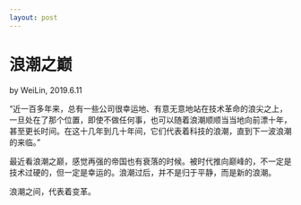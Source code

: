 ```yaml
---
layout: post
---
```


# 浪潮之巅
by WeiLin, 2019.6.11

“近一百多年来，总有一些公司很幸运地、有意无意地站在技术革命的浪尖之上，一旦处在了那个位置，即使不做任何事，也可以随着浪潮顺顺当当地向前漂十年，甚至更长时间。在这十几年到几十年间，它们代表着科技的浪潮，直到下一波浪潮的来临。”

最近看浪潮之巅，感觉再强的帝国也有衰落的时候。被时代推向巅峰的，不一定是技术过硬的，但一定是幸运的。浪潮过后，并不是归于平静，而是新的浪潮。

浪潮之间，代表着变革。